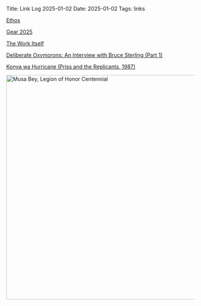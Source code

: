 Title: Link Log 2025-01-02
Date: 2025-01-02
Tags: links

[Ethos](https://anhvn.com/meta/ethos/)

[Gear 2025](https://verber.com/gear2025/)

[The Work Itself](https://blog.ayjay.org/the-work-itself/)

[Deliberate Oxymorons: An Interview with Bruce Sterling (Part 1)](https://www.worldbuilding.agency/interviews/deliberate-oxymorons-an-interview-with-bruce-sterling-part-1/)

[Konya wa Hurricane (Priss and the Replicants, 1987)](https://www.youtube.com/watch?v=y48ZwmVF-2M)

<a href="https://www.flickr.com/photos/pigmonkey/54243075616/in/dateposted/" title="Musa Bey, Legion of Honor Centennial"><img src="https://live.staticflickr.com/65535/54243075616_d503388e61_c.jpg" width="800" height="600" alt="Musa Bey, Legion of Honor Centennial"/></a>
